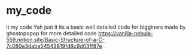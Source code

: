 # my_code
it my code Yah just it 
its a basic well detailed code for bigginers 
made by ghostopopop 
for more detailed code https://vanilla-nebula-559.notion.site/Basic-Structure-of-a-C-7c080e3daba54543819fd8c9d03ff87e
